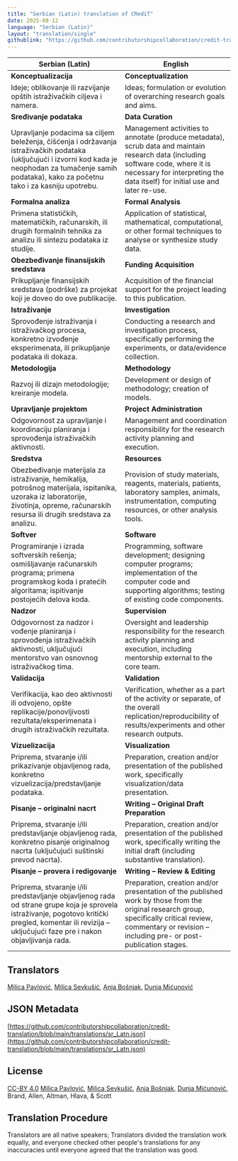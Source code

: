```yaml
---
title: "Serbian (Latin) translation of CRediT"
date: 2025-08-12
language: "Serbian (Latin)"
layout: "translation/single"
githublink: "https://github.com/contributorshipcollaboration/credit-translation/blob/main/translations/sr_Latn.json"
---
```


| Serbian (Latin) | English |
| --- | --- |
| **Konceptualizacija** | **Conceptualization** |
| Ideje; oblikovanje ili razvijanje opštih istraživačkih ciljeva i namera. | Ideas; formulation or evolution of overarching research goals and aims. |
| **Sređivanje podataka** | **Data Curation** |
| Upravljanje podacima sa ciljem beleženja, čišćenja i održavanja istraživačkih podataka (uključujući i izvorni kod kada je neophodan za tumačenje samih podataka), kako za početnu tako i za kasniju upotrebu. | Management activities to annotate (produce metadata), scrub data and maintain research data (including software code, where it is necessary for interpreting the data itself) for initial use and later re-use. |
| **Formalna analiza** | **Formal Analysis** |
| Primena statističkih, matematičkih, računarskih, ili drugih formalnih tehnika za analizu ili sintezu podataka iz studije. | Application of statistical, mathematical, computational, or other formal techniques to analyse or synthesize study data. |
| **Obezbeđivanje finansijskih sredstava** | **Funding Acquisition** |
| Prikupljanje finansijskih sredstava (podrške) za projekat koji je doveo do ove publikacije. | Acquisition of the financial support for the project leading to this publication. |
| **Istraživanje** | **Investigation** |
| Sprovođenje istraživanja i istraživačkog procesa, konkretno izvođenje eksperimenata, ili prikupljanje podataka ili dokaza. | Conducting a research and investigation process, specifically performing the experiments, or data/evidence collection. |
| **Metodologija** | **Methodology** |
| Razvoj ili dizajn metodologije; kreiranje modela. | Development or design of methodology; creation of models. |
| **Upravljanje projektom** | **Project Administration** |
| Odgovornost za upravljanje i koordinaciju planiranja i sprovođenja istraživačkih aktivnosti. | Management and coordination responsibility for the research activity planning and execution. |
| **Sredstva** | **Resources** |
| Obezbeđivanje materijala za istraživanje, hemikalija, potrošnog materijala, ispitanika, uzoraka iz laboratorije, životinja, opreme, računarskih resursa ili drugih sredstava za analizu. | Provision of study materials, reagents, materials, patients, laboratory samples, animals, instrumentation, computing resources, or other analysis tools. |
| **Softver** | **Software** |
| Programiranje i izrada softverskih rešenja; osmišljavanje računarskih programa; primena programskog koda i pratećih algoritama; ispitivanje postojećih delova koda. | Programming, software development; designing computer programs; implementation of the computer code and supporting algorithms; testing of existing code components. |
| **Nadzor** | **Supervision** |
| Odgovornost za nadzor i vođenje planiranja i sprovođenja istraživačkih aktivnosti, uključujući mentorstvo van osnovnog istraživačkog tima. | Oversight and leadership responsibility for the research activity planning and execution, including mentorship external to the core team. |
| **Validacija** | **Validation** |
| Verifikacija, kao deo aktivnosti ili odvojeno, opšte replikacije/ponovljivosti rezultata/eksperimenata i drugih istraživačkih rezultata. | Verification, whether as a part of the activity or separate, of the overall replication/reproducibility of results/experiments and other research outputs. |
| **Vizuelizacija** | **Visualization** |
| Priprema, stvaranje i/ili prikazivanje objavljenog rada, konkretno vizuelizacija/predstavljanje podataka. | Preparation, creation and/or presentation of the published work, specifically visualization/data presentation. |
| **Pisanje – originalni nacrt** | **Writing – Original Draft Preparation** |
| Priprema, stvaranje i/ili predstavljanje objavljenog rada, konkretno pisanje originalnog nacrta (uključujući suštinski prevod nacrta). | Preparation, creation and/or presentation of the published work, specifically writing the initial draft (including substantive translation). |
| **Pisanje – provera i redigovanje** | **Writing – Review & Editing** |
| Priprema, stvaranje i/ili predstavljanje objavljenog rada od strane grupe koja je sprovela istraživanje, pogotovo kritički pregled, komentar ili revizija – uključujući faze pre i nakon objavljivanja rada. | Preparation, creation and/or presentation of the published work by those from the original research group, specifically critical review, commentary or revision – including pre- or post-publication stages. |

## Translators

[Milica  Pavlović](https://orcid.org/0000-0002-7799-9831), [Milica  Sevkušić](https://orcid.org/0000-0002-2888-6611), [Anja  Bošnjak](https://orcid.org/0009-0004-4184-9307), [Dunja  Mićunović](https://orcid.org/0009-0000-8986-3061)

## JSON Metadata

[https://github.com/contributorshipcollaboration/credit-translation/blob/main/translations/sr_Latn.json](https://github.com/contributorshipcollaboration/credit-translation/blob/main/translations/sr_Latn.json)

## License

[CC-BY 4.0](https://creativecommons.org/licenses/by/4.0/) [Milica  Pavlović](https://orcid.org/0000-0002-7799-9831), [Milica  Sevkušić](https://orcid.org/0000-0002-2888-6611), [Anja  Bošnjak](https://orcid.org/0009-0004-4184-9307), [Dunja  Mićunović](https://orcid.org/0009-0000-8986-3061), Brand, Allen, Altman, Hlava, & Scott

## Translation Procedure

Translators are all native speakers; Translators divided the translation work equally, and everyone checked other people's translations for any inaccuracies until everyone agreed that the translation was good.
